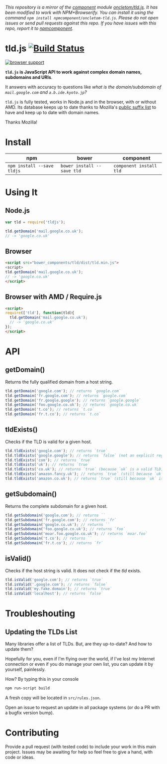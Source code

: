 *This repository is a mirror of the [component](http://component.io) module [oncletom/tld.js](http://github.com/oncletom/tld.js). It has been modified to work with NPM+Browserify. You can install it using the command `npm install npmcomponent/oncletom-tld.js`. Please do not open issues or send pull requests against this repo. If you have issues with this repo, report it to [npmcomponent](https://github.com/airportyh/npmcomponent).*
# tld.js [![Build Status](https://secure.travis-ci.org/oncletom/tld.js.png?branch=master)](http://travis-ci.org/oncletom/tld.js)

[![browser support](https://ci.testling.com/oncletom/tld.js.png)](https://ci.testling.com/oncletom/tld.js)

**`tld.js` is JavaScript API to work against complex domain names, subdomains and URIs**.

It answers with accuracy to questions like *what is the domain/subdomain of `mail.google.com` and `a.b.ide.kyoto.jp`?*

`tld.js` is fully tested, works in Node.js and in the browser, with or without AMD.
Its database keeps up to date thanks to Mozilla's [public suffix list](http://publicsuffix.org/list/) to have and keep up to date with domain names.

Thanks Mozilla!

# Install

<table>
  <thead>
    <tr>
      <th>npm</th>
      <th>bower</th>
      <th>component</th>
    </tr>
  </thead>
  <tbody>
    <tr>
      <td><code>npm install --save tldjs</code></td>
      <td><code>bower install --save tld</code></td>
      <td><code>component install tld</code></td>
    </tr>
  </tbody>
</table>


# Using It

## Node.js

```javascript
var tld = require('tldjs');

tld.getDomain('mail.google.co.uk');
// -> 'google.co.uk'
```

## Browser

```html
<script src="bower_components/tld/dist/tld.min.js">
<script>
tld.getDomain('mail.google.co.uk');
// -> 'google.co.uk'
</script>
```

## Browser with AMD / Require.js

```html
<script>
require(['tld'], function(tld){
  tld.getDomain('mail.google.co.uk');
  // -> 'google.co.uk'
});
</script>
```

# API

## getDomain()

Returns the fully qualified domain from a host string.

```javascript
tld.getDomain('google.com'); // returns `google.com`
tld.getDomain('fr.google.com'); // returns `google.com`
tld.getDomain('fr.google.google'); // returns `google.google`
tld.getDomain('foo.google.co.uk'); // returns `google.co.uk`
tld.getDomain('t.co'); // returns `t.co`
tld.getDomain('fr.t.co'); // returns `t.co`
```

## tldExists()

Checks if the TLD is valid for a given host.

```javascript
tld.tldExists('google.com'); // returns `true`
tld.tldExists('google.google'); // returns `false` (not an explicit registered TLD)
tld.tldExists('com'); // returns `true`
tld.tldExists('uk'); // returns `true`
tld.tldExists('co.uk'); // returns `true` (because `uk` is a valid TLD)
tld.tldExists('amazon.fancy.uk'); // returns `true` (still because `uk` is a valid TLD)
tld.tldExists('amazon.co.uk'); // returns `true` (still because `uk` is a valid TLD)
```

## getSubdomain()

Returns the complete subdomain for a given host.

```javascript
tld.getSubdomain('google.com'); // returns ``
tld.getSubdomain('fr.google.com'); // returns `fr`
tld.getSubdomain('google.co.uk'); // returns ``
tld.getSubdomain('foo.google.co.uk'); // returns `foo`
tld.getSubdomain('moar.foo.google.co.uk'); // returns `moar.foo`
tld.getSubdomain('t.co'); // returns ``
tld.getSubdomain('fr.t.co'); // returns `fr`
```

## isValid()

Checks if the host string is valid.
It does not check if the *tld* exists.

```javascript
tld.isValid('google.com'); // returns `true`
tld.isValid('.google.com'); // returns `false`
tld.isValid('my.fake.domain'); // returns `true`
tld.isValid('localhost'); // returns `false`
```

# Troubleshouting

## Updating the TLDs List

Many libraries offer a list of TLDs. But, are they up-to-date? And how to update them?

Hopefully for you, even if I'm flying over the world, if I've lost my Internet connection or even if
you do manage your own list, you can update it by yourself, painlessly.

How? By typing this in your console

```bash
npm run-script build
```

A fresh copy will be located in `src/rules.json`.

Open an issue to request an update in all package systems (or do a PR with a bugfix version bump).


# Contributing

Provide a pull request (with tested code) to include your work in this main project.
Issues may be awaiting for help so feel free to give a hand, with code or ideas.
